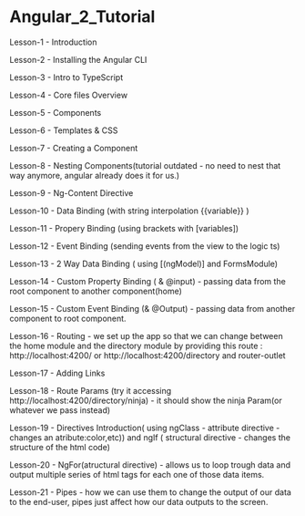 # Angular_2_Tutorial

Lesson-1 - Introduction

Lesson-2 - Installing the Angular CLI

Lesson-3 - Intro to TypeScript

Lesson-4 - Core files Overview

Lesson-5 - Components

Lesson-6 - Templates & CSS

Lesson-7 - Creating a Component

Lesson-8 - Nesting Components(tutorial outdated - no need to nest that way anymore, angular already does it for us.)

Lesson-9 - Ng-Content Directive

Lesson-10 - Data Binding (with string interpolation {{variable}} )

Lesson-11 - Propery Binding (using brackets with [variables])

Lesson-12 - Event Binding (sending events from the view to the logic ts)

Lesson-13 - 2 Way Data Binding ( using [(ngModel)] and FormsModule)

Lesson-14 - Custom Property Binding ( & @input) - passing data from the root component to another component(home)

Lesson-15 - Custom Event Binding (& @Output) - passing data from another component to root component.

Lesson-16 - Routing - we set up the app so that we can change between the home module and the directory module by providing this route : http://localhost:4200/ or http://localhost:4200/directory and router-outlet

Lesson-17 - Adding Links

Lesson-18 - Route Params (try it accessing http://localhost:4200/directory/ninja) - it should show the ninja Param(or whatever we pass instead)

Lesson-19 - Directives Introduction( using ngClass - attribute directive - changes an atribute:color,etc)) and ngIf ( structural directive - changes the structure of the html code)

Lesson-20 - NgFor(atructural directive) - allows us to loop trough data and output multiple series of html tags for each one of those data items.

Lesson-21 - Pipes - how we can use them to change the output of our data to the end-user, pipes just affect how our data outputs to the screen.
